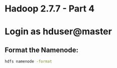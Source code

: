 # Hadoop 2.7.7 - Part 4

# Login as hduser@master

## Format the Namenode:
```sh
hdfs namenode -format
```
